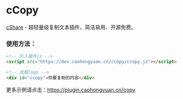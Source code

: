 cCopy
============================

[cShare](https://plugin.caohongyuan.cn/copy) - 超轻量级复制文本插件，简洁易用、开源免费。

### 使用方法：

```html
<!-- 引入插件js -->
<script src="https://dev.caohongyuan.cn/ccopy/ccopy.js"></script>

<!-- 加载logo -->
<div id="ccopy">你要复制的内容</div>
```
更多示例请点击：https://plugin.caohongyuan.cn/copy
